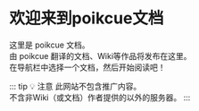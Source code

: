 # 欢迎来到poikcue文档
这里是 poikcue 文档。    
由 poikcue 翻译的文档、Wiki等作品将发布在这里。  
在导航栏中选择一个文档，然后开始阅读吧！  
 
::: tip 💡 注意
此网站不包含推广内容。  
不含非Wiki（或文档）作者提供的以外的服务器。
:::